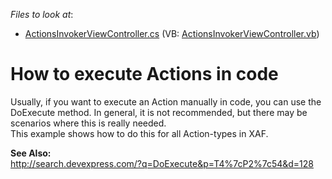 <!-- default file list -->
*Files to look at*:

* [ActionsInvokerViewController.cs](./CS/WinWebSolution.Module.Win/ActionsInvokerViewController.cs) (VB: [ActionsInvokerViewController.vb](./VB/WinWebSolution.Module.Win/ActionsInvokerViewController.vb))
<!-- default file list end -->
# How to execute Actions in code


<p>Usually, if you want to execute an Action manually in code, you can use the DoExecute method. In general, it is not recommended, but there may be scenarios where this is really needed.<br />
This example shows how to do this for all Action-types in XAF.</p><p><strong>See Also:</strong><br />
<a href="http://search.devexpress.com/?q=DoExecute&p=T4%7cP2%7c54&d=128">http://search.devexpress.com/?q=DoExecute&p=T4%7cP2%7c54&d=128</a></p>

<br/>


